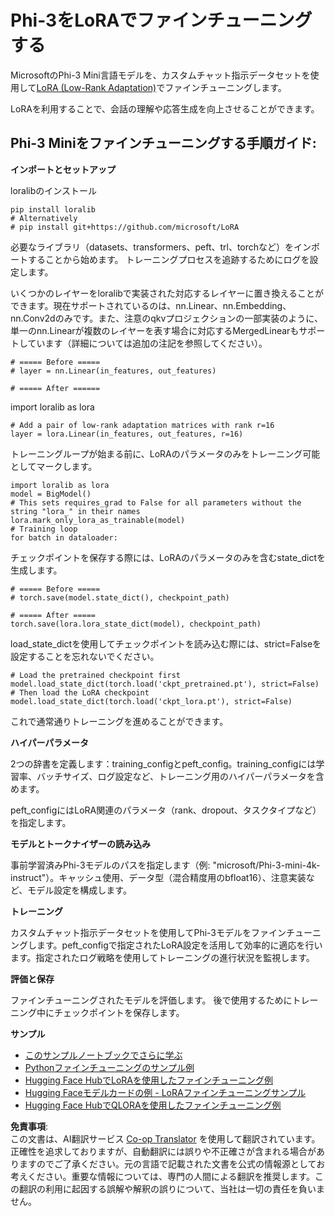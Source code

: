 <!--
CO_OP_TRANSLATOR_METADATA:
{
  "original_hash": "98eb289883c5e181a74e72a59e1ddc6d",
  "translation_date": "2025-04-04T13:12:47+00:00",
  "source_file": "md\\03.FineTuning\\FineTuning_Lora.md",
  "language_code": "ja"
}
-->
# **Phi-3をLoRAでファインチューニングする**

MicrosoftのPhi-3 Mini言語モデルを、カスタムチャット指示データセットを使用して[LoRA (Low-Rank Adaptation)](https://github.com/microsoft/LoRA?WT.mc_id=aiml-138114-kinfeylo)でファインチューニングします。

LoRAを利用することで、会話の理解や応答生成を向上させることができます。

## Phi-3 Miniをファインチューニングする手順ガイド:

**インポートとセットアップ**

loralibのインストール

```
pip install loralib
# Alternatively
# pip install git+https://github.com/microsoft/LoRA

```

必要なライブラリ（datasets、transformers、peft、trl、torchなど）をインポートすることから始めます。
トレーニングプロセスを追跡するためにログを設定します。

いくつかのレイヤーをloralibで実装された対応するレイヤーに置き換えることができます。現在サポートされているのは、nn.Linear、nn.Embedding、nn.Conv2dのみです。また、注意のqkvプロジェクションの一部実装のように、単一のnn.Linearが複数のレイヤーを表す場合に対応するMergedLinearもサポートしています（詳細については追加の注記を参照してください）。

```
# ===== Before =====
# layer = nn.Linear(in_features, out_features)
```

```
# ===== After ======
```

import loralib as lora

```
# Add a pair of low-rank adaptation matrices with rank r=16
layer = lora.Linear(in_features, out_features, r=16)
```

トレーニングループが始まる前に、LoRAのパラメータのみをトレーニング可能としてマークします。

```
import loralib as lora
model = BigModel()
# This sets requires_grad to False for all parameters without the string "lora_" in their names
lora.mark_only_lora_as_trainable(model)
# Training loop
for batch in dataloader:
```

チェックポイントを保存する際には、LoRAのパラメータのみを含むstate_dictを生成します。

```
# ===== Before =====
# torch.save(model.state_dict(), checkpoint_path)
```
```
# ===== After =====
torch.save(lora.lora_state_dict(model), checkpoint_path)
```

load_state_dictを使用してチェックポイントを読み込む際には、strict=Falseを設定することを忘れないでください。

```
# Load the pretrained checkpoint first
model.load_state_dict(torch.load('ckpt_pretrained.pt'), strict=False)
# Then load the LoRA checkpoint
model.load_state_dict(torch.load('ckpt_lora.pt'), strict=False)
```

これで通常通りトレーニングを進めることができます。

**ハイパーパラメータ**

2つの辞書を定義します：training_configとpeft_config。training_configには学習率、バッチサイズ、ログ設定など、トレーニング用のハイパーパラメータを含めます。

peft_configにはLoRA関連のパラメータ（rank、dropout、タスクタイプなど）を指定します。

**モデルとトークナイザーの読み込み**

事前学習済みPhi-3モデルのパスを指定します（例: "microsoft/Phi-3-mini-4k-instruct"）。キャッシュ使用、データ型（混合精度用のbfloat16）、注意実装など、モデル設定を構成します。

**トレーニング**

カスタムチャット指示データセットを使用してPhi-3モデルをファインチューニングします。peft_configで指定されたLoRA設定を活用して効率的に適応を行います。指定されたログ戦略を使用してトレーニングの進行状況を監視します。

**評価と保存**

ファインチューニングされたモデルを評価します。
後で使用するためにトレーニング中にチェックポイントを保存します。

**サンプル**
- [このサンプルノートブックでさらに学ぶ](../../../../code/03.Finetuning/Phi_3_Inference_Finetuning.ipynb)
- [Pythonファインチューニングのサンプル例](../../../../code/03.Finetuning/FineTrainingScript.py)
- [Hugging Face HubでLoRAを使用したファインチューニング例](../../../../code/03.Finetuning/Phi-3-finetune-lora-python.ipynb)
- [Hugging Faceモデルカードの例 - LoRAファインチューニングサンプル](https://huggingface.co/microsoft/Phi-3-mini-4k-instruct/blob/main/sample_finetune.py)
- [Hugging Face HubでQLORAを使用したファインチューニング例](../../../../code/03.Finetuning/Phi-3-finetune-qlora-python.ipynb)

**免責事項**:  
この文書は、AI翻訳サービス [Co-op Translator](https://github.com/Azure/co-op-translator) を使用して翻訳されています。正確性を追求しておりますが、自動翻訳には誤りや不正確さが含まれる場合がありますのでご了承ください。元の言語で記載された文書を公式の情報源としてお考えください。重要な情報については、専門の人間による翻訳を推奨します。この翻訳の利用に起因する誤解や解釈の誤りについて、当社は一切の責任を負いません。